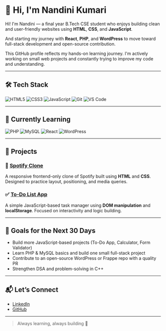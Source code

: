 # 👋 Hi, I'm Nandini Kumari

Hi! I'm Nandini — a final year B.Tech CSE student who enjoys building clean and user-friendly websites using **HTML**, **CSS**, and **JavaScript**.

And starting my journey with **React**, **PHP**, and **WordPress** to move toward full-stack development and open-source contribution.

This GitHub profile reflects my hands-on learning journey. I'm actively working on small web projects and constantly trying to improve my code and understanding.

---

## 🛠 Tech Stack

![HTML5](https://img.shields.io/badge/-HTML5-E34F26?style=flat&logo=html5&logoColor=white)
![CSS3](https://img.shields.io/badge/-CSS3-1572B6?style=flat&logo=css3)
![JavaScript](https://img.shields.io/badge/-JavaScript-F7DF1E?style=flat&logo=javascript&logoColor=black)
![Git](https://img.shields.io/badge/-Git-F05032?style=flat&logo=git)
![VS Code](https://img.shields.io/badge/-VSCode-007ACC?style=flat&logo=visual-studio-code)

---

## 🌱 Currently Learning

![PHP](https://img.shields.io/badge/-PHP-777BB4?style=flat&logo=php&logoColor=white)
![MySQL](https://img.shields.io/badge/-MySQL-4479A1?style=flat&logo=mysql&logoColor=white)
![React](https://img.shields.io/badge/-React-61DAFB?style=flat&logo=react&logoColor=black)
![WordPress](https://img.shields.io/badge/-WordPress-21759B?style=flat&logo=wordpress)

---

## 📂 Projects

### 🎵 [Spotify Clone](https://github.com/Nandinii-05/spotify-clone)  
A responsive frontend-only clone of Spotify built using **HTML** and **CSS**. Designed to practice layout, positioning, and media queries.

### ✅ [To-Do List App](https://github.com/Nandinii-05/to-do-list-app)
A simple JavaScript-based task manager using **DOM manipulation** and **localStorage**. Focused on interactivity and logic building.

---

## 🎯 Goals for the Next 30 Days

- Build more JavaScript-based projects (To-Do App, Calculator, Form Validator)
- Learn PHP & MySQL basics and build one small full-stack project
- Contribute to an open-source WordPress or Frappe repo with a quality PR
- Strengthen DSA and problem-solving in C++

---

## 📬 Let’s Connect

- [LinkedIn](https://www.linkedin.com/in/nandinikumari11)
- [GitHub](https://github.com/Nandinii-05)

---

> Always learning, always building 🚀


<!--
**Nandinii-05/Nandinii-05** is a ✨ _special_ ✨ repository because its `README.md` (this file) appears on your GitHub profile.

Here are some ideas to get you started:

- 🔭 I’m currently working on ...
- 🌱 I’m currently learning ...
- 👯 I’m looking to collaborate on ...
- 🤔 I’m looking for help with ...
- 💬 Ask me about ...
- 📫 How to reach me: ...
- 😄 Pronouns: ...
- ⚡ Fun fact: ...
-->
